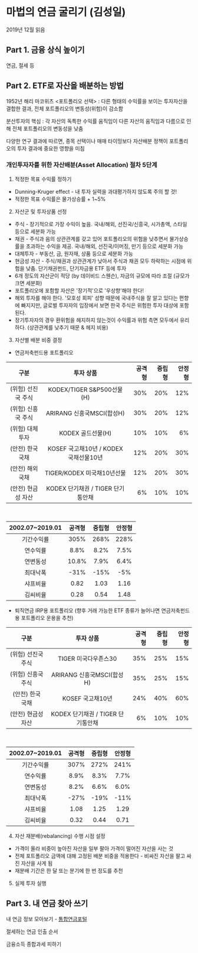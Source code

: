 # 마법의 연금 굴리기 (김성일)

2019년 12월 읽음

## Part 1. 금융 상식 높이기
연금, 절세 등

## Part 2. ETF로 자산을 배분하는 방법
1952년 해리 마코위츠 <포트폴리오 선택> : 다른 형태의 수익률을 보이는 투자자산을 결합한 결과, 전체 포트폴리오의 변동성(위험)이 감소함

분산투자의 핵심 : 각 자산의 독특한 수익률 움직임이 다른 자산의 움직임과 다름으로 인해 전체 포트폴리오의 변동성을 낮춤

다양한 연구 결과에 따르면, 종목 선택이나 매매 타이밍보다 자산배분 정책이 포트폴리오의 투자 결과에 중요한 영향을 미침

### 개인투자자를 위한 자산배분(Asset Allocation) 절차 5단계
1. 적정한 목표 수익률 정하기
* Dunning-Kruger effect - 내 투자 실력을 과대평가하지 않도록 주의 할 것!
* 적정한 목표 수익률은 물가상승률 + 1~5%

2. 자산군 및 투자상품 선정
* 주식 - 장기적으로 가장 수익이 높음. 국내/해외, 선진국/신흥국, 시가총액, 스타일 등으로 세분화 가능
* 채권 - 주식과 음의 상관관계를 갖고 있어 포트폴리오의 위험을 낮추면서 물가상승률을 초과하는 수익을 제공. 국내/해외, 선진국/이머징, 만기 등으로 세분화 가능
* 대체투자 - 부동산, 금, 원자재, 상품 등으로 세분화 가능
* 현금성 자산 - 주식/채권과 상관관계가 낮아서 주식과 채권 모두 하락하는 시점에 위험을 낮춤. 단기채권펀드, 단기자금용 ETF 등에 투자
* 6개 정도의 자산군이 적당 (by 데이비드 스웬슨), 자금의 규모에 따라 조절 (규모가 크면 세분화)
* 포트폴리오에 포함할 자산은 '장기적'으로 '우상향'해야 한다!
* 해외 투자를 해야 한다. '모호성 회피' 성향 때문에 국내주식을 잘 알고 있다는 편향에 빠지지만, 글로벌 투자자의 입장에서 보면 한국 주식은 위험한 투자 대상에 포함된다.
* 장기투자자의 경우 환위험을 헤지하지 않는것이 수익률과 위험 측면 모두에서 유리하다. (상관관계를 낮추기 때문 & 헤지 비용)

3. 자산별 배분 비중 결정
* 연금저축펀드용 포트폴리오

구분 | 투자 상품 | 공격형 | 중립형 | 안정형
:---:|:------:|-----:|-----:|-----:
(위험) 선진국 주식 | KODEX/TIGER S&P500선물(H) | 30% | 20% | 12%
(위험) 신흥국 주식 | ARIRANG 신흥국MSCI(합성H) | 30% | 20% | 12%
(위험) 대체투자 | KODEX 골드선물(H) | 10% | 10% | 6%
(안전) 한국 국채 | KOSEF 국고채10년 / KODEX 국채선물10년 | 12% | 20% | 30%
(안전) 해외 국채 | TIGER/KODEX 미국채10년선물 | 12% | 20% | 30%
(안전) 현금성 자산 | KODEX 단기채권 / TIGER 단기통안채 | 6% | 10% | 10%
<br>

2002.07~2019.01 | 공격형 | 중립형 | 안정형
:--------------:|:----:|:-----:|:---:
기간수익률 | 305% | 268% | 228%
연수익률 | 8.8% | 8.2% | 7.5%
연변동성 | 10.8% | 7.9% | 6.4%
최대낙폭 | -31% | -15% | -5%
샤프비율 | 0.82 | 1.03 | 1.16
김씨비율 | 0.28 | 0.54 | 1.48

* 퇴직연금 IRP용 포트폴리오 (향후 거래 가능한 ETF 종류가 늘어나면 연금저축펀드용 포트폴리오 운용을 추천)

구분 | 투자 상품 | 공격형 | 중립형 | 안정형
:---:|:------:|-----:|-----:|-----:
(위험) 선진국 주식 | TIGER 미국다우존스30 | 35% | 25% | 15%
(위험) 신흥국 주식 | ARIRANG 신흥국MSCI(합성H) | 35% | 25% | 15%
(안전) 한국 국채 | KOSEF 국고채10년 | 24% | 40% | 60%
(안전) 현금성 자산 | KODEX 단기채권 / TIGER 단기통안채 | 6% | 10% | 10%
<br>

2002.07~2019.01 | 공격형 | 중립형 | 안정형
:--------------:|:----:|:-----:|:---:
기간수익률 | 307% | 272% | 241%
연수익률 | 8.9% | 8.3% | 7.7%
연변동성 | 8.2% | 6.6% | 6.0%
최대낙폭 | -27% | -19% | -11%
샤프비율 | 1.08 | 1.25 | 1.29
김씨비율 | 0.32 | 0.44 | 0.71

4. 자산 재분배(rebalancing) 수행 시점 설정
* 가격이 올라 비중이 높아진 자산을 일부 팔아 가격이 떨어진 자산을 사는 것
* 전체 포트폴리오 금액에 대해 고정된 배분 비중을 적용한다 - 비싸진 자산을 팔고 싸진 자산을 사게 됨
* 재분배 기간은 한 달 또는 분기에 한 번 정도를 추천

5. 실제 투자 실행

## Part 3. 내 연금 찾아 쓰기
내 연금 정보 모아보기 - [통합연금포털](100lifeplan.fss.or.kr)

절세하는 연금 인출 순서

금융소득 종합과세 피하기
